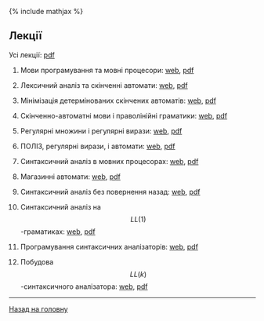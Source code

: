 <!--RELEASE-->

{% include mathjax %}

## Лекції

Усі лекції: [pdf](tex/00-v.pdf)

1. Мови програмування та мовні процесори: [web](md/01.md), [pdf](tex/01-v.pdf)

2. Лексичний аналіз та скінченні автомати: [web](md/02.md), [pdf](tex/02-v.pdf)

3. Мінімізація детермінованих скінчених автоматів: [web](md/03.md), [pdf](tex/03-v.pdf)

4. Скінченно-автоматні мови і праволінійні граматики: [web](md/04.md), [pdf](tex/04-v.pdf)

5. Регулярні множини і регулярні вирази: [web](md/05.md), [pdf](tex/05-v.pdf)

6. ПОЛІЗ, регулярні вирази, і автомати: [web](md/06.md), [pdf](tex/06-v.pdf)

7. Синтаксичний аналіз в мовних процесорах: [web](md/07.md), [pdf](tex/07-v.pdf)

8. Магазинні автомати: [web](md/08.md), [pdf](tex/08-v.pdf)

9. Синтаксичний аналіз без повернення назад: [web](md/09.md), [pdf](tex/09-v.pdf)

10. Синтаксичний аналіз на $$LL(1)$$-граматиках: [web](md/10.md), [pdf](tex/10-v.pdf)

11. Програмування синтаксичних аналізаторів: [web](md/11.md), [pdf](tex/11-v.pdf)

12. Побудова $$LL(k)$$-синтаксичного аналізатора: [web](md/12.md), [pdf](tex/12-v.pdf)

---

[Назад на головну](../README.md)